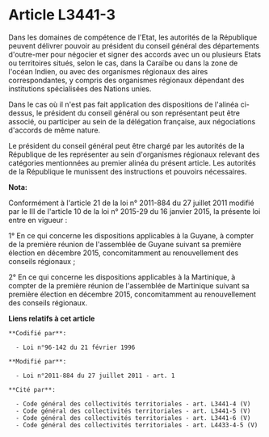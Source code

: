 # Article L3441-3

Dans les domaines de compétence de l'Etat, les autorités de la République peuvent délivrer pouvoir au président du conseil
général des départements d'outre-mer pour négocier et signer des accords avec un ou plusieurs Etats ou territoires situés,
selon le cas, dans la Caraïbe ou dans la zone de l'océan Indien, ou avec des organismes régionaux des aires correspondantes,
y compris des organismes régionaux dépendant des institutions spécialisées des Nations unies. 

Dans le cas où il n'est pas fait application des dispositions de l'alinéa ci-dessus, le président du conseil général ou son
représentant peut être associé, ou participer au sein de la délégation française, aux négociations d'accords de même nature. 

Le président du conseil général peut être chargé par les autorités de la République de les représenter au sein d'organismes
régionaux relevant des catégories mentionnées au premier alinéa du présent article. Les autorités de la République le
munissent des instructions et pouvoirs nécessaires.

**Nota:**

Conformément à l'article 21 de la loi n° 2011-884 du 27 juillet 2011 modifié par le III de l'article 10 de la loi n° 2015-29
du 16 janvier 2015, la présente loi entre en vigueur : 

1° En ce qui concerne les dispositions applicables à la Guyane, à compter de la première réunion de l'assemblée de Guyane
suivant sa première élection en décembre 2015, concomitamment au renouvellement des     conseils régionaux ; 

2° En ce qui concerne les dispositions applicables à la Martinique, à compter de la première réunion de l'assemblée de
Martinique suivant sa première élection en décembre 2015, concomitamment au renouvellement des     conseils régionaux.

**Liens relatifs à cet article**

	**Codifié par**:

	  - Loi n°96-142 du 21 février 1996

	**Modifié par**:

	  - Loi n°2011-884 du 27 juillet 2011 - art. 1

	**Cité par**:

	  - Code général des collectivités territoriales - art. L3441-4 (V)
	  - Code général des collectivités territoriales - art. L3441-5 (V)
	  - Code général des collectivités territoriales - art. L3441-6 (V)
	  - Code général des collectivités territoriales - art. L4433-4-5 (V)
